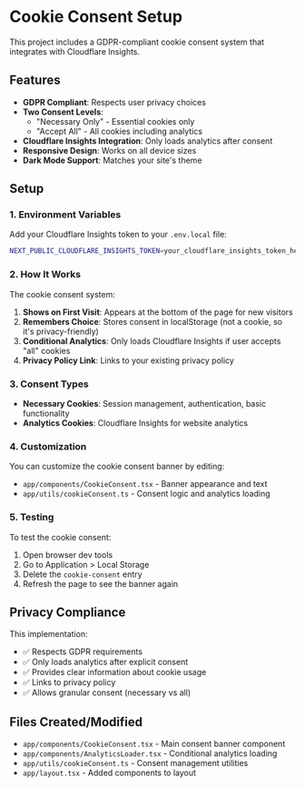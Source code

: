 # Cookie Consent Setup

This project includes a GDPR-compliant cookie consent system that integrates with Cloudflare Insights.

## Features

- **GDPR Compliant**: Respects user privacy choices
- **Two Consent Levels**: 
  - "Necessary Only" - Essential cookies only
  - "Accept All" - All cookies including analytics
- **Cloudflare Insights Integration**: Only loads analytics after consent
- **Responsive Design**: Works on all device sizes
- **Dark Mode Support**: Matches your site's theme

## Setup

### 1. Environment Variables

Add your Cloudflare Insights token to your `.env.local` file:

```bash
NEXT_PUBLIC_CLOUDFLARE_INSIGHTS_TOKEN=your_cloudflare_insights_token_here
```

### 2. How It Works

The cookie consent system:

1. **Shows on First Visit**: Appears at the bottom of the page for new visitors
2. **Remembers Choice**: Stores consent in localStorage (not a cookie, so it's privacy-friendly)
3. **Conditional Analytics**: Only loads Cloudflare Insights if user accepts "all" cookies
4. **Privacy Policy Link**: Links to your existing privacy policy

### 3. Consent Types

- **Necessary Cookies**: Session management, authentication, basic functionality
- **Analytics Cookies**: Cloudflare Insights for website analytics

### 4. Customization

You can customize the cookie consent banner by editing:
- `app/components/CookieConsent.tsx` - Banner appearance and text
- `app/utils/cookieConsent.ts` - Consent logic and analytics loading

### 5. Testing

To test the cookie consent:
1. Open browser dev tools
2. Go to Application > Local Storage
3. Delete the `cookie-consent` entry
4. Refresh the page to see the banner again

## Privacy Compliance

This implementation:
- ✅ Respects GDPR requirements
- ✅ Only loads analytics after explicit consent
- ✅ Provides clear information about cookie usage
- ✅ Links to privacy policy
- ✅ Allows granular consent (necessary vs all)

## Files Created/Modified

- `app/components/CookieConsent.tsx` - Main consent banner component
- `app/components/AnalyticsLoader.tsx` - Conditional analytics loading
- `app/utils/cookieConsent.ts` - Consent management utilities
- `app/layout.tsx` - Added components to layout 